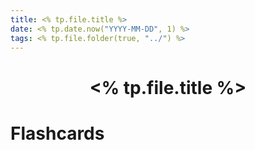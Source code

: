 ```yaml
---
title: <% tp.file.title %>
date: <% tp.date.now("YYYY-MM-DD", 1) %>
tags: <% tp.file.folder(true, "../") %>
---
```


<h1  style="text-align: center;">  <% tp.file.title %> </h1> 



# Flashcards